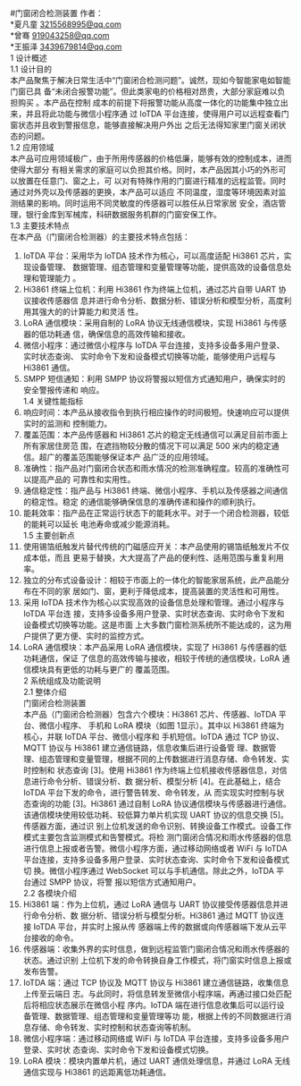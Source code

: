 
#门窗闭合检测装置
作者：<br>
*夏凡童	3215568995@qq.com<br>
*曾骞	919043258@qq.com<br>
*王振泽	3439679814@qq.com<br>
1 设计概述<br>
1.1 设计目的<br>
本产品聚焦于解决日常生活中“门窗闭合检测问题”。诚然，现如今智能家电如智能门窗已具
备“未闭合报警功能”。但此类家电的价格相对昂贵，大部分家庭难以负担购买 。本产品在控制
成本的前提下将报警功能从高度一体化的功能集中独立出来，并且将此功能与微信小程序通
过 IoTDA 平台连接，使得用户可以远程查看门窗状态并且收到警报信息，能够直接解决用户外出
之后无法得知家里门窗关闭状态的问题。<br>
1.2 应用领域<br>
本产品可应用领域极广，由于所用传感器的价格低廉，能够有效的控制成本，进而使得大部分
有相关需求的家庭可以负担其价格。同时，本产品因其小巧的外形可以放置在任意门、窗之上，可
以对有特殊作用的门窗进行精准的远程监管。同时通过对外壳以及传感器的更换，本产品可以适应
不同温度，湿度等环境因素对监测结果的影响。同时运用不同灵敏度的传感器可以胜任从日常家居
安全，酒店管理，银行金库到军械库，科研数据服务机群的门窗安保工作。<br>
1.3 主要技术特点<br>
在本产品（门窗闭合检测器）的主要技术特点包括：<br>
1) IoTDA 平台：采用华为 IoTDA 技术作为核心，可以高度适配 Hi3861 芯片，实现设备管理、
数据管理、组态管理和变量管理等功能，提供高效的设备信息处理和管理能力 。<br>
2) Hi3861 终端上位机：利用 Hi3861 作为终端上位机，通过芯片自带 UART 协议接收传感器信
息并进行命令分析、数据分析、错误分析和模型分析，高度利用其强大的的计算能力和灵活
性。<br>
3) LoRA 通信模块：采用自制的 LoRA 协议无线通信模块，实现 Hi3861 与传感器的低功耗通
信，确保信息的高效传输和接收。<br>
4) 微信小程序：通过微信小程序与 IoTDA 平台连接，支持多设备多用户登录、实时状态查询、
实时命令下发和设备模式切换等功能，能够使用户远程与 Hi3861 通信。<br>
5) SMPP 短信通知：利用 SMPP 协议将警报以短信方式通知用户，确保实时的安全警报传递和
响应。<br>
1.4 关键性能指标<br>
1) 响应时间：本产品从接收指令到执行相应操作的时间极短。快速响应可以提供实时的监测和
控制能力。<br>
2) 覆盖范围：本产品传感器和 Hi3861 芯片的稳定无线通信可以满足目前市面上所有家居住房范
围，在遮挡物较分散的情况下可以满足 500 米内的稳定通信。超广的覆盖范围能够保证本产
品广泛的应用领域。<br>
3) 准确性：指产品对门窗闭合状态和雨水情况的检测准确程度。较高的准确性可以提高产品的
可靠性和实用性。<br>
4) 通信稳定性：指产品与 Hi3861 终端、微信小程序、手机以及传感器之间通信的稳定性。稳定
的通信能够确保信息的准确传递和操作的顺利执行。<br>
5) 能耗效率：指产品在正常运行状态下的能耗水平。对于一个闭合检测器，较低的能耗可以延长
电池寿命或减少能源消耗。<br>
1.5 主要创新点<br>
1) 使用锡箔纸触发片替代传统的门磁感应开关：本产品使用的锡箔纸触发片不仅成本低，而且
更易于替换，大大提高了产品的便利性、适用范围与重复利用率。<br>
2) 独立的分布式设备设计：相较于市面上的一体化的智能家居系统，此产品能分布在不同的家
居如门、窗，更利于降低成本，提高装置的灵活性和可用性。<br>
3) 采用 IoTDA 技术作为核心以实现高效的设备信息处理和管理。通过小程序与 IoTDA 平台连
接，支持多设备多用户登录、实时状态查询、实时命令下发和设备模式切换等功能。这是市面
上大多数门窗检测系统所不能达成的，这为用户提供了更方便、实时的监控方式。<br>
4) LoRA 通信模块：本产品采用 LoRA 通信模块，实现了 Hi3861 与传感器的低功耗通信，保证
了信息的高效传输与接收，相较于传统的通信模块，LoRA 通信模块具有更低的功耗与更广的
覆盖范围。<br>
2 系统组成及功能说明<br>
2.1 整体介绍<br>
门窗闭合检测装置<br>
本产品（门窗闭合检测器）包含六个模块：Hi3861 芯片、传感器、IoTDA 平台、微信小程序、
手机和 LoRA 模块（如图 1显示）。其中以 Hi3861 终端为核心，并联 IoTDA 平台、微信小程序和
手机短信。IoTDA 通过 TCP 协议、MQTT 协议与 Hi3861 建立通信链路，信息收集后进行设备管
理、数据管理、组态管理和变量管理，根据不同的上传数据进行消息存储、命令转发、实时控制和
状态查询 [3]。使用 Hi3861 作为终端上位机接收传感器信息，对信息进行命令分析、错误分析、数
据分析、模型分析 [4]。在此基础上，结合 IoTDA 平台下发的命令，进行警告转发、命令转发，从
而实现实时控制与状态查询的功能 [3]。Hi3861 通过自制 LoRA 协议通信模块与传感器进行通信。
该通信模块使用较低功耗、较低算力单片机实现 UART 协议的信息交换 [5]。传感器方面，通过识
别上位机发送的命令识别、转换设备工作模式。设备工作模式主要包含监测模式和告警模式。将检
测门窗闭合情况和雨水传感器的信息进行信息上报或者告警。微信小程序方面，通过移动网络或者
WiFi 与 IoTDA 平台连接，支持多设备多用户登录、实时状态查询、实时命令下发和设备模式切
换。微信小程序通过 WebSocket 可以与手机通信。除此之外，IoTDA 平台通过 SMPP 协议，将警
报以短信方式通知用户。<br>
2.2 各模块介绍<br>
1) Hi3861 端：作为上位机，通过 LoRA 通信与 UART 协议接受传感器信息并进行命令分析、数
据分析、错误分析与模型分析。Hi3861 通过 MQTT 协议连接 IoTDA 平台，并实时上报从传
感器端上传的数据或向传感器端下发从云平台接收的命令。<br>
2) 传感器端：收集外界的实时信息，做到远程监管门窗闭合情况和雨水传感器的状态。通过识别
上位机下发的命令转换自身工作模式，将门窗实时信息上报或发布告警。<br>
3) IoTDA 端：通过 TCP 协议及 MQTT 协议与 Hi3861 建立通信链路，收集信息上传至云端日
志。与此同时，将信息转发至微信小程序端，再通过接口处匹配后将相应状态展示在微信小程
序内。IoTDA 端在进行信息收集后可以运行设备管理、数据管理、组态管理和变量管理等功
能，根据上传的不同数据进行消息存储、命令转发、实时控制和状态查询等机制。<br>
4) 微信小程序端：通过移动网络或 WiFi 与 IoTDA 平台连接，支持多设备多用户登录、实时状
态查询、实时命令下发和设备模式切换。<br>
5) LoRA 模块：模块内置单片机，通过 UART 通信处理信息，并通过 LoRA 无线通信实现与
Hi3861 的远距离低功耗通信。<br>
